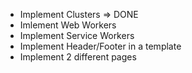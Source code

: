 - Implement Clusters => DONE
- Imlement Web Workers
- Implement Service Workers
- Implement Header/Footer in a template
- Implement 2 different pages
